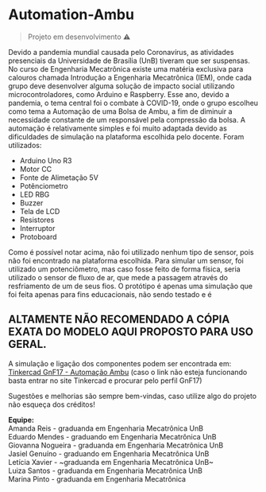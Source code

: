 # Automation-Ambu

>Projeto em desenvolvimento :warning:

  Devido a pandemia mundial causada pelo Coronavírus, as atividades presenciais da Universidade de Brasília (UnB) tiveram que ser suspensas. No curso de Engenharia Mecatrônica existe uma matéria exclusiva para calouros chamada Introdução a Engenharia Mecatrônica (IEM), onde cada grupo deve desenvolver alguma solução de impacto social utilizando microcontroladores, como Arduino e Raspberry. Esse ano, devido a pandemia, o tema central foi o combate à COVID-19, onde o grupo escolheu como tema a Automação de uma Bolsa de Ambu, a fim de diminuir a necessidade constante de um responsável pela compressão da bolsa.
  A automação é relativamente simples e foi muito adaptada devido as dificuldades de simulação na plataforma escolhida pelo docente. Foram utilizados:
  - Arduino Uno R3
  - Motor CC
  - Fonte de Alimetação 5V
  - Potênciometro
  - LED RBG
  - Buzzer
  - Tela de LCD
  - Resistores
  - Interruptor
  - Protoboard
  
  Como é possível notar acima, não foi utilizado nenhum tipo de sensor, pois não foi encontrado na plataforma escolhida. Para simular um sensor, foi utilizado um potenciômetro, mas caso fosse feito de forma física, seria utilizado o sensor de fluxo de ar, que mede a passagem através do resfriamento de um de seus fios. 
  O protótipo é apenas uma simulação que foi feita apenas para fins educacionais, não sendo testado e é
 ## ALTAMENTE NÃO RECOMENDADO A CÓPIA EXATA DO MODELO AQUI PROPOSTO PARA USO GERAL.
  
  A simulação e ligação dos componentes podem ser encontrada em: [Tinkercad GnF17 - Automação Ambu]( https://www.tinkercad.com/things/at9caVOI4aN) (caso o link não esteja funcionando basta entrar no site Tinkercad e procurar pelo perfil GnF17) 
  
  Sugestões e melhorias são sempre bem-vindas, caso utilize algo do projeto não esqueça dos créditos!
  
  **Equipe:**<br>
  Amanda Reis - graduanda em Engenharia Mecatrônica UnB<br>
  Eduardo Mendes - graduando em Engenharia Mecatrônica UnB<br>
  Giovanna Nogueira - graduanda em Engenharia Mecatrônica UnB<br>
  Jasiel Genuíno - graduando em Engenharia Mecatrônica UnB<br>
  Letícia Xavier - ~graduanda em Engenharia Mecatrônica UnB~<br>
  Luiza Santos - graduanda em Engenharia Mecatrônica UnB<br>
  Marina Pinto - graduanda em Engenharia Mecatrônica<br>
  
